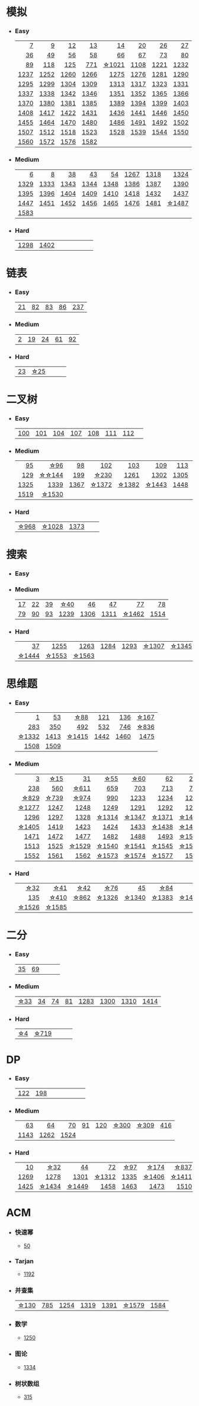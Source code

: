 # 模拟
* ### Easy
    |    |    |    |    |    |    |    |    |
    |----:|----:|----:|----:|----:|----:|----:|----:|
    |[7](./solution/7.md)|[9](./solution/9.md)|[12](./solution/12.md)|[13](./solution/13.md)|[14](./solution/14.md)|[20](./solution/20.md)|[26](./solution/26.md)|[27](./solution/27.md)|
    |[36](./solution/36.md)|[49](./solution/49.md)|[56](./solution/56.md)|[58](./solution/58.md)|[66](./solution/66.md)|[67](./solution/67.md)|[73](./solution/73.md)|[80](./solution/80.md)|
    |[89](./solution/89.md)|[118](./solution/118.md)|[125](./solution/125.md)|[771](./solution/771.md)|[☆1021](./solution/1021.md)|[1108](./solution/1108.md)|[1221](./solution/1221.md)|[1232](./solution/1232.md)|
    |[1237](./solution/1237.md)|[1252](./solution/1252.md)|[1260](./solution/1260.md)|[1266](./solution/1266.md)|[1275](./solution/1275.md)|[1276](./solution/1276.md)|[1281](./solution/1281.md)|[1290](./solution/1290.md)|
    |[1295](./solution/1295.md)|[1299](./solution/1299.md)|[1304](./solution/1304.md)|[1309](./solution/1309.md)|[1313](./solution/1313.md)|[1317](./solution/1317.md)|[1323](./solution/1323.md)|[1331](./solution/1331.md)|
    |[1337](./solution/1337.md)|[1338](./solution/1338.md)|[1342](./solution/1342.md)|[1346](./solution/1346.md)|[1351](./solution/1351.md)|[1352](./solution/1352.md)|[1365](./solution/1365.md)|[1366](./solution/1366.md)|
    |[1370](./solution/1370.md)|[1380](./solution/1380.md)|[1381](./solution/1381.md)|[1385](./solution/1385.md)|[1389](./solution/1389.md)|[1394](./solution/1394.md)|[1399](./solution/1399.md)|[1403](./solution/1403.md)|
    |[1408](./solution/1408.md)|[1417](./solution/1417.md)|[1422](./solution/1422.md)|[1431](./solution/1431.md)|[1436](./solution/1436.md)|[1441](./solution/1441.md)|[1446](./solution/1446.md)|[1450](./solution/1450.md)|
    |[1455](./solution/1455.md)|[1464](./solution/1464.md)|[1470](./solution/1470.md)|[1480](./solution/1480.md)|[1486](./solution/1486.md)|[1491](./solution/1491.md)|[1492](./solution/1492.md)|[1502](./solution/1502.md)|
    |[1507](./solution/1507.md)|[1512](./solution/1512.md)|[1518](./solution/1518.md)|[1523](./solution/1523.md)|[1528](./solution/1528.md)|[1539](./solution/1539.md)|[1544](./solution/1544.md)|[1550](./solution/1550.md)|
    |[1560](./solution/1560.md)|[1572](./solution/1572.md)|[1576](./solution/1576.md)|[1582](./solution/1582.md)|

    
    
    

* ### Medium
    |    |    |    |    |    |    |    |    |
    |----:|----:|----:|----:|----:|----:|----:|----:|
    |[6](./solution/6.md)|[8](./solution/8.md)|[38](./solution/38.md)|[43](./solution/43.md)|[54](./solution/54.md)|[1267](./solution/1267.md)|[1318](./solution/1318.md)|[1324](./solution/1324.md)|
    |[1329](./solution/1329.md)|[1333](./solution/1333.md)|[1343](./solution/1343.md)|[1344](./solution/1344.md)|[1348](./solution/1348.md)|[1386](./solution/1386.md)|[1387](./solution/1387.md)|[1390](./solution/1390.md)|
    |[1395](./solution/1395.md)|[1396](./solution/1396.md)|[1404](./solution/1404.md)|[1409](./solution/1409.md)|[1410](./solution/1410.md)|[1418](./solution/1418.md)|[1432](./solution/1432.md)|[1437](./solution/1437.md)|
    |[1447](./solution/1447.md)|[1451](./solution/1451.md)|[1452](./solution/1452.md)|[1456](./solution/1456.md)|[1465](./solution/1465.md)|[1476](./solution/1476.md)|[1481](./solution/1481.md)|[☆1487](./solution/1487.md)|
    |[1583](./solution/1583.md)|
* ### Hard
    |    |    |    |    |    |    |    |    |
    |----:|----:|----:|----:|----:|----:|----:|----:|
    |[1298](./solution/1298.md)|[1402](./solution/1402.md)|




# 链表
* ### Easy
    |    |    |    |    |    |
    |----:|----:|----:|----:|----:|
    |[21](./solution/21.md)|[82](./solution/82.md)|[83](./solution/83.md)|[86](./solution/86.md)|[237](./solution/237.md)|
    
* ### Medium
    |    |    |    |    |    |
    |----:|----:|----:|----:|----:|
    |[2](./solution/2.md)|[19](./solution/19.md)|[24](./solution/24.md)|[61](./solution/61.md)|[92](./solution/92.md)|[☆146](./solution/146.md)|

* ### Hard
    |    |    |    |    |    |
    |----:|----:|----:|----:|----:|
    |[23](./solution/23.md)|[☆25](./solution/25.md)|

# 二叉树
* ### Easy
    |    |    |    |    |    |    |    |    |
    |----:|----:|----:|----:|----:|----:|----:|----:|
    |[100](./solution/100.md)|[101](./solution/101.md)|[104](./solution/104.md)|[107](./solution/107.md)|[108](./solution/108.md)|[111](./solution/111.md)|[112](./solution/112.md)|
* ### Medium
    |    |    |    |    |    |    |    |    |
    |----:|----:|----:|----:|----:|----:|----:|----:|
    |[95](./solution/95.md)|[☆96](./solution/96.md)|[98](./solution/98.md)|[102](./solution/102.md)|[103](./solution/103.md)|[109](./solution/109.md)|[113](./solution/113.md)|[114](./solution/114.md)|
    |[129](./solution/129.md)|[☆☆144](./solution/144.md)|[199](./solution/199.md)|[☆230](./solution/230.md)|[1261](./solution/1261.md)|[1302](./solution/1302.md)|[1305](./solution/1305.md)|[1315](./solution/1315.md)|
    |[1325](./solution/1325.md)|[1339](./solution/1339.md)|[1367](./solution/1367.md)|[☆1372](./solution/1372.md)|[☆1382](./solution/1382.md)|[☆1443](./solution/1443.md)|[1448](./solution/1448.md)|[1457](./solution/1457.md)|
    |[1519](./solution/1519.md)|[☆1530](./solution/1530.md)|
* ### Hard
    |    |    |    |    |    |
    |----:|----:|----:|----:|----:|
    |[☆968](./solution/968.md)|[☆1028](./solution/1028.md)|[1373](./solution/1373.md)|


# 搜索
* ### Easy
* ### Medium
    |    |    |    |    |    |    |    |    |
    |----:|----:|----:|----:|----:|----:|----:|----:|
    |[17](./solution/17.md)|[22](./solution/22.md)|[39](./solution/39.md)|[☆40](./solution/40.md)|[46](./solution/46.md)|[47](./solution/47.md)|[77](./solution/77.md)|[78](./solution/78.md)|
    |[79](./solution/79.md)|[90](./solution/90.md)|[93](./solution/93.md)|[1239](./solution/1239.md)|[1306](./solution/1306.md)|[1311](./solution/1311.md)|[☆1462](./solution/1462.md)|[1514](./solution/1514.md)|
    
* ### Hard
    |    |    |    |    |    |    |    |    |
    |----:|----:|----:|----:|----:|----:|----:|----:|
    |[37](./solution/37.md)|[1255](./solution/1255.md)|[1263](./solution/1263.md)|[1284](./solution/1284.md)|[1293](./solution/1293.md)|[☆1307](./solution/1307.md)|[☆1345](./solution/1345.md)|[☆1420](./solution/1420.md)|
    |[☆1444](./solution/1444.md)|[☆1553](./solution/1553.md)|[☆1563](./solution/1563.md)|


# 思维题
* ### Easy
    |    |    |    |    |    |    |
    |----:|----:|----:|----:|----:|----:|
    |[1](./solution/1.md)|[53](./solution/53.md)|[☆88](./solution/88.md)|[121](./solution/121.md)|[136](./solution/136.md)|[☆167](./solution/167.md)|
    |[283](./solution/283.md)|[350](./solution/350.md)|[492](./solution/492.md)|[532](./solution/532.md)|[746](./solution/746.md)|[☆836](./solution/836.md)|
    |[☆1332](./solution/1332.md)|[1413](./solution/1413.md)|[☆1415](./solution/1415.md)|[1442](./solution/1442.md)|[1460](./solution/1460.md)|[1475](./solution/1475.md)|
    |[1508](./solution/1508.md)|[1509](./solution/1509.md)|
* ### Medium
    |    |    |    |    |    |    |    |    |
    |----:|----:|----:|----:|----:|----:|----:|----:|
    |[3](./solution/3.md)|[☆15](./solution/15.md)|[31](./solution/31.md)|[☆55](./solution/55.md)|[☆60](./solution/60.md)|[62](./solution/62.md)|[223](./solution/223.md)|[☆225](./solution/225.md)|
    |[238](./solution/238.md)|[560](./solution/560.md)|[☆611](./solution/611.md)|[659](./solution/659.md)|[703](./solution/703.md)|[713](./solution/713.md)|[718](./solution/718.md)|[☆735](./solution/735.md)|
    |[☆829](./solution/829.md)|[☆739](./solution/739.md)|[☆974](./solution/974.md)|[990](./solution/990.md)|[1233](./solution/1233.md)|[1234](./solution/1234.md)|[1238](./solution/1238.md)|[1268](./solution/1268.md)|
    |[☆1277](./solution/1277.md)|[1247](./solution/1247.md)|[1248](./solution/1248.md)|[1249](./solution/1249.md)|[1291](./solution/1291.md)|[1292](./solution/1292.md)|[1253](./solution/1253.md)|[1282](./solution/1282.md)|
    |[1296](./solution/1296.md)|[1297](./solution/1297.md)|[1328](./solution/1328.md)|[☆1314](./solution/1314.md)|[☆1347](./solution/1347.md)|[☆1371](./solution/1371.md)|[☆1400](./solution/1400.md)|[1401](./solution/1401.md)|
    |[☆1405](./solution/1405.md)|[1419](./solution/1419.md)|[1423](./solution/1423.md)|[1424](./solution/1424.md)|[1433](./solution/1433.md)|[☆1438](./solution/1438.md)|[☆1461](./solution/1461.md)|[☆1466](./solution/1466.md)|
    |[1471](./solution/1471.md)|[1472](./solution/1472.md)|[1477](./solution/1477.md)|[1482](./solution/1482.md)|[1488](./solution/1488.md)|[1493](./solution/1493.md)|[☆1503](./solution/1503.md)|[☆1504](./solution/1504.md)|
    |[1513](./solution/1513.md)|[1525](./solution/1525.md)|[☆1529](./solution/1529.md)|[☆1540](./solution/1540.md)|[☆1541](./solution/1541.md)|[☆1545](./solution/1545.md)|[☆1546](./solution/1546.md)|[1551](./solution/1551.md)|
    |[1552](./solution/1552.md)|[1561](./solution/1561.md)|[1562](./solution/1562.md)|[☆1573](./solution/1573.md)|[☆1574](./solution/1574.md)|[☆1577](./solution/1577.md)|[1578](./solution/1578.md)|


* ### Hard
    |    |    |    |    |    |    |    |    |
    |----:|----:|----:|----:|----:|----:|----:|----:|
    |[☆32](./solution/32.md) |[☆41](./solution/41.md)|[☆42](./solution/42.md)|[☆76](./solution/76.md)|[45](./solution/45.md)|[☆84](./solution/84.md)|[85](./solution/85.md)|[128](./solution/128.md)|
    |[135](./solution/135.md)|[☆410](./solution/410.md)|[☆862](./solution/862.md)|[☆1326](./solution/1326.md)|[☆1340](./solution/1340.md)|[☆1383](./solution/1383.md)|[☆1439](./solution/1439.md)|[☆1483](./solution/1483.md)|
    |[☆1526](./solution/1526.md)|[☆1585](./solution/1585.md)|

# 二分
* ### Easy
    |    |    |    |    |    |
    |----:|----:|----:|----:|----:|
    |[35](./solution/35.md)|[69](./solution/69.md)|
* ### Medium
    |    |    |    |    |    |    |    |    |
    |----:|----:|----:|----:|----:|----:|----:|----:|
    |[☆33](./solution/33.md)|[34](./solution/34.md)|[74](./solution/74.md)|[81](./solution/81.md)|[1283](./solution/1283.md)|[1300](./solution/1300.md)|[1310](./solution/1310.md)|[1414](./solution/1414.md)|
* ### Hard
    |    |    |    |    |    |
    |----:|----:|----:|----:|----:|
    |[☆4](./solution/4.md)|[☆719](./solution/719.md)|

    

# DP
* ### Easy
    |    |    |    |    |    |    |    |    |
    |----:|----:|----:|----:|----:|----:|----:|----:|
    [122](./solution/122.md)|[198](./solution/198.md)|
* ### Medium
    |    |    |    |    |    |    |    |    |
    |----:|----:|----:|----:|----:|----:|----:|----:|
    |[63](./solution/63.md)|[64](./solution/64.md)|[70](./solution/70.md)|[91](./solution/91.md)|[120](./solution/120.md)|[☆300](./solution/300.md)|[☆309](./solution/309.md)|[416](./solution/416.md)|
    |[1143](./solution/1143.md)|[1262](./solution/1262.md)|[1524](./solution/1524.md)|
* ### Hard
    |    |    |    |    |    |    |    |    |
    |----:|----:|----:|----:|----:|----:|----:|----:|
    |[10](./solution/10.md)|[☆32](./solution/32.md)|[44](./solution/44.md)|[72](./solution/72.md)|[☆97](./solution/97.md)|[☆174](./solution/174.md)|[☆837](./solution/837.md)|[1220](./solution/1220.md)|
    |[1269](./solution/1269.md)|[1278](./solution/1278.md)|[1301](./solution/1301.md)|[☆1312](./solution/1312.md)|[1335](./solution/1335.md)|[☆1406](./solution/1406.md)|[☆1411](./solution/1411.md)|[1416](./solution/1416.md)|
    |[1425](./solution/1425.md)|[☆1434](./solution/1434.md)|[☆1449](./solution/1449.md)|[1458](./solution/1458.md)|[1463](./solution/1463.md)|[1473](./solution/1473.md)|[1510](./solution/1510.md)|
    

# ACM
* ### 快速幂
    * [50](./solution/50.md)
* ### Tarjan
    * [1192](./solution/1192.md)
* ### 并查集
    |    |    |    |    |    |    |    |
    |----:|----:|----:|----:|----:|----:|----:|
    |[☆130](./solution/130.md)|[785](./solution/785.md)|[1254](./solution/1254.md)|[1319](./solution/1319.md)|[1391](./solution/1391.md)|[☆1579](./solution/1579.md)|[1584](./solution/1584.md)|
* ### 数学
    * [1250](./solution/1250.md)
* ### 图论
    * [1334](./solution/1334.md)
* ### 树状数组
    * [315](./solution/315.md)
